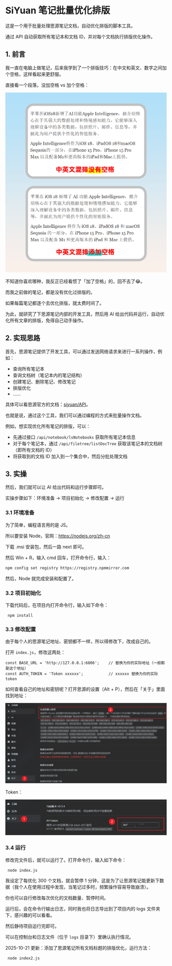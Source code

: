 # SiYuan 笔记批量优化排版

这是一个用于批量处理思源笔记文档，自动优化排版的脚本工具。

通过 API 自动获取所有笔记本和文档 ID，并对每个文档执行排版优化操作。



## 1. 前言

我一直在电脑上做笔记，后来我学到了一个排版技巧：在中文和英文、数字之间加个空格，这样看起来更舒服。

直接看一个段落，没加空格 vs 加个空格：

![](assets/image-20250417100806-7v5xjkx.png)

不知道你喜欢哪种，我反正已经看惯了「加了空格」的，回不去了😂。

而我之前做的笔记，都是没有优化过排版的。

如果每篇笔记都逐个去优化排版，就太费时间了。

为此，就研究了下思源笔记内部的开发工具，然后用 AI 给出代码并运行，自动优化所有文章的排版，免得自己动手操作。





## 2. 实现思路

首先，思源笔记提供了开发工具，可以通过发送网络请求来进行一系列操作，例如：

- 查询所有笔记本
- 查询文档树（笔记本内的笔记结构）
- 创建笔记、删除笔记、修改笔记
- 排版优化
- ......

具体可以看思源官方的文档：[siyuan/API](https://github.com/siyuan-note/siyuan/blob/master/API_zh_CN.md)。



也就是说，通过这个工具，我们可以通过编程的方式来批量操作文档。

例如，想实现优化所有笔记的排版，可以：

- 先通过接口  `/api/notebook/lsNotebooks` 获取所有笔记本信息
- 对于每个笔记本，通过 `/api/filetree/listDocTree` 获取该笔记本的文档树（即所有文档的 ID）
- 将获取到的文档 ID 加入到一个集合中，然后分批处理文档



## 3. 实操

然后，我们就可以让 AI 给出代码和运行步骤即可。

实操步骤如下：环境准备 → 项目初始化 → 修改配置 → 运行



### 3.1 环境准备

为了简单，编程语言用的是 JS。

所以要安装 Node，官网：https://nodejs.org/zh-cn

下载 .msi 安装包，然后一路 next 即可。

然后 Win + R，输入 cmd 回车，打开命令行，输入：

```bash
npm config set registry https://registry.npmmirror.com
```

然后，Node 就完成安装和配置了。



### 3.2 项目初始化

下载代码后，在项目内打开命令行，输入如下命令：

```text
 npm install
```



### 3.3 修改配置

由于每个人的思源笔记地址、密钥都不一样，所以得修改下，改成自己的。

打开 `index.js`，修改这两处：

```JS
const BASE_URL = 'http://127.0.0.1:6806';    // 替换为你的实际地址（一般都是这个地址）
const AUTH_TOKEN = 'Token xxxxxx';           // xxxxxx 替换为你的实际 token
```





如何查看自己的地址和密钥呢？打开思源的设置（Alt + P），然后在「关于」里面找到地址：

![](assets/image-20251015112412606.png)

Token：

![](assets/image-20251015112419386.png)



### 3.4 运行

修改完文件后，就可以运行了。打开命令行，输入如下命令：

```
 node index.js
```



我设定了每优化 300 个文档，就会暂停 1 分钟，这是为了让思源笔记能更新下数据（我个人在使用过程中发现，当笔记过多时，频繁操作容易导致崩溃）。

你也可以自行修改每次优化的文档数量、暂停时间。

运行后，会在命令行输出日志，同时我也将日志导出到了项目内的 logs 文件夹下，感兴趣的可以看看。

然后静待项目运行完即可。

可以在控制台和日志文件（位于 `logs` 目录下）里确认执行情况。

2025-10-21 更新：添加了思源笔记所有文档标题的排版优化，运行方法：

```
 node index2.js
```
